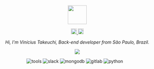 
<div align="center">
  <br>
  <br>
  <br>
  <br>
  <a href="https://viniciustakeuchi.com/">
    <img width="60" height="60" src="https://github.com/viniciustakeuchi/viniciustakeuchi/assets/101226107/092989e5-b97b-41e2-8670-3499e10ac71b"

  </a>
  <br>
  <p>
     <a href="https://www.linkedin.com/in/vinicius-takeuchi/">
        <img width="18" height="18" src="https://cdn.jsdelivr.net/gh/devicons/devicon/icons/linkedin/linkedin-original.svg" />
    </a>     
    </a>
    <a href="mailto:viniciustakeuchi1@gmail.com">
      <img width="18" height="18" src="https://raw.githubusercontent.com/jaywcjlove/jaywcjlove/master/imgs/mail.svg?sanitize=true" />
    </a>
         
  </p>
  <p><em>Hi, I'm Vinícius Takeuchi, Back-end developer from São Paulo, Brazil.</em></p>
  <p>
    
  </p>

  <p>
    <a href="https://viniciustakeuchi.com/">
      <img src="https://github-profile-trophy.vercel.app/?username=viniciustakeuchi&theme=flat&margin-w=5&row=1&column=3" />
    </a>
  </p>
  
![tools](https://img.shields.io/static/v1?label=&message=tools:&color=111&style=flat-square)
![slack](https://img.shields.io/badge/Slack-passing?style=flat&logo=slack&logoColor=black&logoSize=10&labelColor=white&color=white)
![mongodb](https://img.shields.io/badge/MongoDB-passing?style=flat&logo=mongoDB&logoColor=black&logoSize=10&labelColor=white&color=white)
![gitlab](https://img.shields.io/badge/GitLab-passing?style=flat&logo=gitlab&logoColor=black&logoSize=10&labelColor=white&color=white)
![python](https://img.shields.io/badge/Python-passing?style=flat&logo=python&logoColor=black&logoSize=10&labelColor=white&color=white)
&nbsp;&nbsp;&nbsp;

